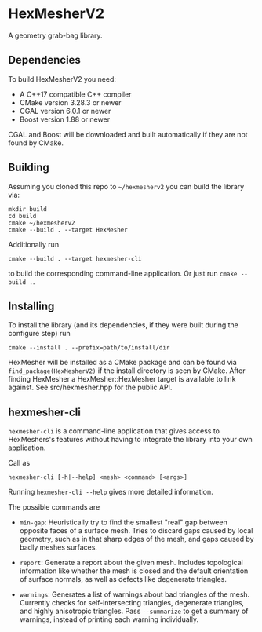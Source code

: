 # HexMesherV2

A geometry grab-bag library.

## Dependencies
To build HexMesherV2 you need:
- A C++17 compatible C++ compiler
- CMake version 3.28.3 or newer
- CGAL version 6.0.1 or newer
- Boost version 1.88 or newer
 
CGAL and Boost will be downloaded and built automatically if they are not found by CMake.

## Building

Assuming you cloned this repo to ``~/hexmesherv2`` you can build the library via:
```
mkdir build
cd build
cmake ~/hexmesherv2
cmake --build . --target HexMesher
```

Additionally run
```
cmake --build . --target hexmesher-cli
```
to build the corresponding command-line application. Or just run ``cmake --build .``.

## Installing

To install the library (and its dependencies, if they were built during the configure step) run
```
cmake --install . --prefix=path/to/install/dir
```

HexMesher will be installed as a CMake package and can be found via ``find_package(HexMesherV2)`` if the install directory is seen by CMake.
After finding HexMesher a HexMesher::HexMesher target is available to link against.
See src/hexmesher.hpp for the public API.

## hexmesher-cli

``hexmesher-cli`` is a command-line application that gives access to HexMeshers's features without having to integrate the library into your own application.

Call as
```
hexmesher-cli [-h|--help] <mesh> <command> [<args>]
```
Running ``hexmesher-cli --help`` gives more detailed information.

The possible commands are

- ``min-gap``: Heuristically try to find the smallest "real" gap between opposite faces of a surface mesh. Tries to discard gaps caused by local geometry, such as in that sharp edges of the mesh, and gaps caused by badly meshes surfaces.

- ``report``: Generate a report about the given mesh. Includes topological information like whether the mesh is closed and the default orientation of surface normals, as well as defects like degenerate triangles.

- ``warnings``: Generates a list of warnings about bad triangles of the mesh. Currently checks for self-intersecting triangles, degenerate triangles, and highly anisotropic triangles. Pass ``--summarize`` to get a summary of warnings, instead of printing each warning individually.


